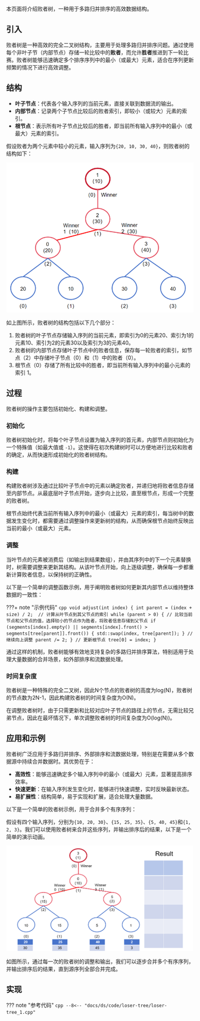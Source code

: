 本页面将介绍败者树，一种用于多路归并排序的高效数据结构。

## 引入

败者树是一种高效的完全二叉树结构，主要用于处理多路归并排序问题。通过使用每个非叶子节（内部节点）存储一轮比较中的**败者**，而允许**胜者**推进到下一轮比赛。败者树能够迅速确定多个排序序列中的最小（或最大）元素，适合在序列更新频繁的情况下进行高效调整。

## 结构

- **叶子节点**：代表各个输入序列的当前元素，直接关联到数据流的输出。
- **内部节点**：记录两个子节点比较后的败者索引，即较小（或较大）元素的索引。
- **根节点**：表示所有叶子节点比较后的胜者，即当前所有输入序列中的最小（或最大）元素的索引。

假设败者为两个元素中较小的元素，输入序列为`{20, 10, 30, 40}`，则败者树的结构如下：

![败者树示例](./images/loser-tree-1.png)

如上图所示，败者树的结构包括以下几个部分：

1. 败者树的叶子节点存储输入序列的当前元素，即索引为0的元素20、索引为1的元素10、索引为2的元素30以及索引为3的元素40。
2. 败者树的内部节点存储叶子节点中的败者信息，保存每一轮败者的索引，如节点（2）中存储叶子节点（0）和（1）中的败者（0）。
3. 根节点（0）存储了所有比较中的胜者，即当前所有输入序列中的最小元素的索引 1。

## 过程

败者树的操作主要包括初始化、构建和调整。

### 初始化

败者树初始化时，将每个叶子节点设置为输入序列的首元素，内部节点则初始化为一个特殊值（如最大值或 `-1`）。这使得在初次构建树时可以方便地进行比较和败者的确定，从而快速形成初始化的败者树结构。

### 构建

构建败者树涉及通过比较叶子节点中的元素以确定败者，并递归地将败者信息存储至内部节点。从最底层叶子节点开始，逐步向上比较，直至根节点，形成一个完整的败者树。

根节点始终代表当前所有输入序列中的最小（或最大）元素的索引，每当树中的数据发生变化时，都需要通过调整操作来更新树的结构，从而确保根节点始终反映出当前的最小（或最大）元素。

### 调整

当叶节点的元素被消费后（如输出到结果数组），并由其序列中的下一个元素替换时，树需要调整来更新其结构。从该叶节点开始，向上逐级调整，确保每一步都重新计算败者信息，以保持树的正确性。

以下是一个简单的调整函数示例，用于阐明败者树如何更新其内部节点以维持整体数据的一致性：

???+ note "示例代码"
    ```cpp
    void adjust(int index)
    {
        int parent = (index + size) / 2;  // 计算从叶节点到其父节点的索引
        while (parent > 0) {
        // 比较当前节点和父节点的值，选择较小的节点作为胜者，将败者信息存储到父节点
        if (segments[index].empty() || segments[index].front() > segments[tree[parent]].front()) {
            std::swap(index, tree[parent]);
        }
        // 继续向上调整
        parent /= 2;
        }
        // 更新根节点
        tree[0] = index;
    }
    ```

通过这样的机制，败者树能够有效地支持复杂的多路归并排序算法，特别适用于处理大量数据的合并场景，如外部排序和流数据处理。

### 时间复杂度

败者树是一种特殊的完全二叉树，因此N个节点的败者树的高度为log(N)，败者树的节点数为2N-1，因此构建败者树的时间复杂度为O(N)。

在调整败者树时，由于只需更新和比较对应叶子节点的路径上的节点，无需比较兄弟节点，因此在最坏情况下，单次调整败者树的时间复杂度为O(log(N))。

## 应用和示例

败者树广泛应用于多路归并排序、外部排序和流数据处理，特别是在需要从多个数据源中持续合并数据时。其优势在于：

- **高效性**：能够迅速确定多个输入序列中的最小（或最大）元素，显著提高排序效率。
- **快速更新**：在输入序列发生变化时，能够进行快速调整，实时反映最新状态。
- **易扩展性**：结构简单，易于实现和扩展，适合处理大量数据。

以下是一个简单的败者树示例，用于合并多个有序序列：

假设有四个输入序列，分别为`{10, 20, 30}`、`{15, 25, 35}`、`{5, 40, 45}`和`{1, 2, 3}`。我们可以使用败者树来合并这些序列，并输出排序后的结果，以下是一个简单的演示动画。

![败者树演示动画](./images/loser-tree-2.apng)

如图所示，通过每一次的败者树的调整和输出，我们可以逐步合并多个有序序列，并输出排序后的结果，直到源序列全部合并完成。

## 实现

??? note "参考代码"
    ```cpp
    --8<-- "docs/ds/code/loser-tree/loser-tree_1.cpp"
    ```

